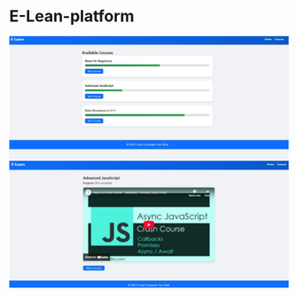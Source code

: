 # E-Lean-platform

  

![image alt](https://github.com/satyam427/E-Lean-platform/blob/0681275089149af0ea99da9f2c02d9ee3aac7dc5/Screenshot_3-8-2025_181052_127.0.0.1.jpeg)
![image alt](https://github.com/satyam427/E-Lean-platform/blob/7b242b0c1b38bcbb010112114d5ecbb52e490c43/Screenshot_3-8-2025_181149_127.0.0.1.jpeg)
